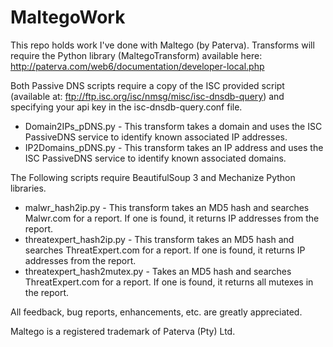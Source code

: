 MaltegoWork
===========

This repo holds work I've done with Maltego (by Paterva). Transforms will require the Python library (MaltegoTransform) available here: http://paterva.com/web6/documentation/developer-local.php


Both Passive DNS scripts require a copy of the ISC provided script (available at: ftp://ftp.isc.org/isc/nmsg/misc/isc-dnsdb-query) and specifying your api key in the isc-dnsdb-query.conf file.
  * Domain2IPs_pDNS.py - This transform takes a domain and uses the ISC PassiveDNS service to identify known                 associated IP addresses.
  * IP2Domains_pDNS.py - This transform takes an IP address and uses the ISC PassiveDNS service to identify known associated domains.

The Following scripts require BeautifulSoup 3 and Mechanize Python libraries.
  * malwr_hash2ip.py - This transform takes an MD5 hash and searches Malwr.com for a report. If one is found, it returns IP addresses from the report.
  * threatexpert_hash2ip.py - This transform takes an MD5 hash and searches ThreatExpert.com for a report. If one is found, it returns IP addresses from the report.
  * threatexpert_hash2mutex.py - Takes an MD5 hash and searches ThreatExpert.com for a report. If one is found, it returns all mutexes in the report.

All feedback, bug reports, enhancements, etc. are greatly appreciated.



Maltego is a registered trademark of Paterva (Pty) Ltd.